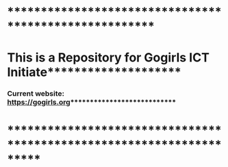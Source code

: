 # ******************************************************
# This is a Repository for Gogirls ICT Initiate********************
### Current website: https://gogirls.org***************************
# *********************************************************************